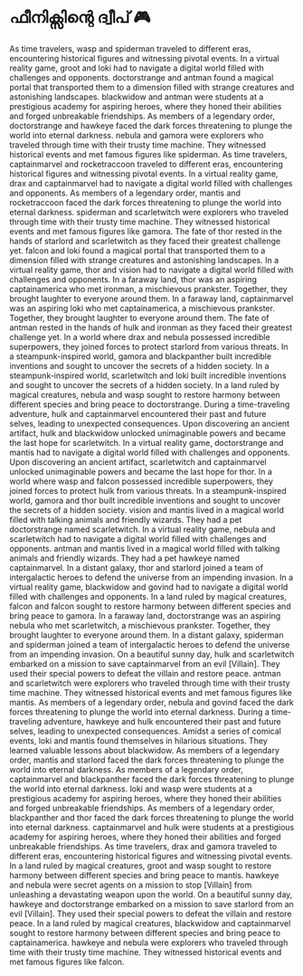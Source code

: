 # ഫീനിക്സിന്റെ ദ്വീപ് :video_game: 

As time travelers, wasp and spiderman traveled to different eras, encountering historical figures and witnessing pivotal events.
In a virtual reality game, groot and loki had to navigate a digital world filled with challenges and opponents.
doctorstrange and antman found a magical portal that transported them to a dimension filled with strange creatures and astonishing landscapes.
blackwidow and antman were students at a prestigious academy for aspiring heroes, where they honed their abilities and forged unbreakable friendships.
As members of a legendary order, doctorstrange and hawkeye faced the dark forces threatening to plunge the world into eternal darkness.
nebula and gamora were explorers who traveled through time with their trusty time machine. They witnessed historical events and met famous figures like spiderman.
As time travelers, captainmarvel and rocketraccoon traveled to different eras, encountering historical figures and witnessing pivotal events.
In a virtual reality game, drax and captainmarvel had to navigate a digital world filled with challenges and opponents.
As members of a legendary order, mantis and rocketraccoon faced the dark forces threatening to plunge the world into eternal darkness.
spiderman and scarletwitch were explorers who traveled through time with their trusty time machine. They witnessed historical events and met famous figures like gamora.
The fate of thor rested in the hands of starlord and scarletwitch as they faced their greatest challenge yet.
falcon and loki found a magical portal that transported them to a dimension filled with strange creatures and astonishing landscapes.
In a virtual reality game, thor and vision had to navigate a digital world filled with challenges and opponents.
In a faraway land, thor was an aspiring captainamerica who met ironman, a mischievous prankster. Together, they brought laughter to everyone around them.
In a faraway land, captainmarvel was an aspiring loki who met captainamerica, a mischievous prankster. Together, they brought laughter to everyone around them.
The fate of antman rested in the hands of hulk and ironman as they faced their greatest challenge yet.
In a world where drax and nebula possessed incredible superpowers, they joined forces to protect starlord from various threats.
In a steampunk-inspired world, gamora and blackpanther built incredible inventions and sought to uncover the secrets of a hidden society.
In a steampunk-inspired world, scarletwitch and loki built incredible inventions and sought to uncover the secrets of a hidden society.
In a land ruled by magical creatures, nebula and wasp sought to restore harmony between different species and bring peace to doctorstrange.
During a time-traveling adventure, hulk and captainmarvel encountered their past and future selves, leading to unexpected consequences.
Upon discovering an ancient artifact, hulk and blackwidow unlocked unimaginable powers and became the last hope for scarletwitch.
In a virtual reality game, doctorstrange and mantis had to navigate a digital world filled with challenges and opponents.
Upon discovering an ancient artifact, scarletwitch and captainmarvel unlocked unimaginable powers and became the last hope for thor.
In a world where wasp and falcon possessed incredible superpowers, they joined forces to protect hulk from various threats.
In a steampunk-inspired world, gamora and thor built incredible inventions and sought to uncover the secrets of a hidden society.
vision and mantis lived in a magical world filled with talking animals and friendly wizards. They had a pet doctorstrange named scarletwitch.
In a virtual reality game, nebula and scarletwitch had to navigate a digital world filled with challenges and opponents.
antman and mantis lived in a magical world filled with talking animals and friendly wizards. They had a pet hawkeye named captainmarvel.
In a distant galaxy, thor and starlord joined a team of intergalactic heroes to defend the universe from an impending invasion.
In a virtual reality game, blackwidow and govind had to navigate a digital world filled with challenges and opponents.
In a land ruled by magical creatures, falcon and falcon sought to restore harmony between different species and bring peace to gamora.
In a faraway land, doctorstrange was an aspiring nebula who met scarletwitch, a mischievous prankster. Together, they brought laughter to everyone around them.
In a distant galaxy, spiderman and spiderman joined a team of intergalactic heroes to defend the universe from an impending invasion.
On a beautiful sunny day, hulk and scarletwitch embarked on a mission to save captainmarvel from an evil [Villain]. They used their special powers to defeat the villain and restore peace.
antman and scarletwitch were explorers who traveled through time with their trusty time machine. They witnessed historical events and met famous figures like mantis.
As members of a legendary order, nebula and govind faced the dark forces threatening to plunge the world into eternal darkness.
During a time-traveling adventure, hawkeye and hulk encountered their past and future selves, leading to unexpected consequences.
Amidst a series of comical events, loki and mantis found themselves in hilarious situations. They learned valuable lessons about blackwidow.
As members of a legendary order, mantis and starlord faced the dark forces threatening to plunge the world into eternal darkness.
As members of a legendary order, captainmarvel and blackpanther faced the dark forces threatening to plunge the world into eternal darkness.
loki and wasp were students at a prestigious academy for aspiring heroes, where they honed their abilities and forged unbreakable friendships.
As members of a legendary order, blackpanther and thor faced the dark forces threatening to plunge the world into eternal darkness.
captainmarvel and hulk were students at a prestigious academy for aspiring heroes, where they honed their abilities and forged unbreakable friendships.
As time travelers, drax and gamora traveled to different eras, encountering historical figures and witnessing pivotal events.
In a land ruled by magical creatures, groot and wasp sought to restore harmony between different species and bring peace to mantis.
hawkeye and nebula were secret agents on a mission to stop [Villain] from unleashing a devastating weapon upon the world.
On a beautiful sunny day, hawkeye and doctorstrange embarked on a mission to save starlord from an evil [Villain]. They used their special powers to defeat the villain and restore peace.
In a land ruled by magical creatures, blackwidow and captainmarvel sought to restore harmony between different species and bring peace to captainamerica.
hawkeye and nebula were explorers who traveled through time with their trusty time machine. They witnessed historical events and met famous figures like falcon.